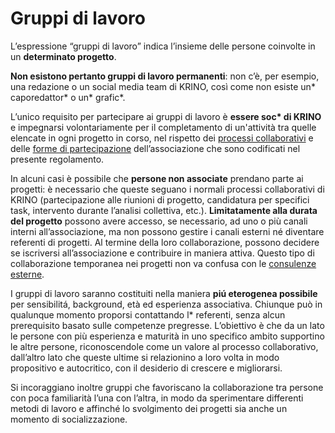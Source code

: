 # Gruppi di lavoro

L’espressione “gruppi di lavoro” indica l’insieme delle persone coinvolte in un **determinato progetto**.&#x20;

**Non esistono pertanto gruppi di lavoro permanenti**: non c’è, per esempio, una redazione o un social media team di KRINO, così come non esiste un\* caporedattor\* o un\* grafic\*.

L’unico requisito per partecipare ai gruppi di lavoro è **essere soc\* di KRINO** e impegnarsi volontariamente per il completamento di un'attività tra quelle elencate in ogni progetto in corso, nel rispetto dei [processi collaborativi](./) e delle [forme di partecipazione](../../partecipazione/forme-di-partecipazione.md) dell’associazione che sono codificati nel presente regolamento.

In alcuni casi è possibile che **persone non associate** prendano parte ai progetti: è necessario che queste seguano i normali processi collaborativi di KRINO (partecipazione alle riunioni di progetto, candidatura per specifici task, intervento durante l’analisi collettiva, etc.). **Limitatamente alla durata del progetto** possono avere accesso, se necessario, ad uno o più canali interni all’associazione, ma non possono gestire i canali esterni né diventare referenti di progetti. Al termine della loro collaborazione, possono decidere se iscriversi all’associazione e contribuire in maniera attiva. Questo tipo di collaborazione temporanea nei progetti non va confusa con le [consulenze esterne](../consulenze-esterne.md).

I gruppi di lavoro saranno costituiti nella maniera **piú eterogenea possibile** per sensibilitá, background, età ed esperienza associativa. Chiunque può in qualunque momento proporsi contattando l\* referenti, senza alcun prerequisito basato sulle competenze pregresse. L’obiettivo è che da un lato le persone con più esperienza e maturità in uno specifico ambito supportino le altre persone, riconoscendole come un valore al processo collaborativo, dall’altro lato che queste ultime si relazionino a loro volta in modo propositivo e autocritico, con il desiderio di crescere e migliorarsi.

Si incoraggiano inoltre gruppi che favoriscano la collaborazione tra persone con poca familiarità l’una con l’altra, in modo da sperimentare differenti metodi di lavoro e affinché lo svolgimento dei progetti sia anche un momento di socializzazione.
